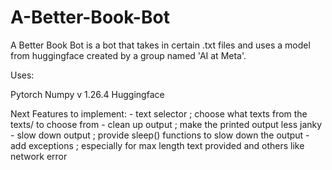 # A-Better-Book-Bot

A Better Book Bot is a bot that takes in certain .txt files and uses a model from huggingface created by a group named 'AI at Meta'.

Uses:

Pytorch
Numpy v 1.26.4
Huggingface

Next Features to implement: 
    - text selector ; choose what texts from the texts/ to choose from
    - clean up output ; make the printed output less janky
    - slow down output ; provide sleep() functions to slow down the output
    - add exceptions ; especially for max length text provided and others like network error
